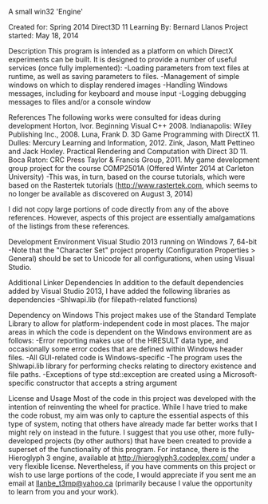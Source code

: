 A small win32 'Engine'

Created for: Spring 2014 Direct3D 11 Learning
By: Bernard Llanos
Project started: May 18, 2014

Description
This program is intended as a platform on which DirectX experiments can be built. It is designed to provide a number of useful services (once fully implemented):
-Loading parameters from text files at runtime, as well as saving parameters to files.
-Management of simple windows on which to display rendered images
-Handling Windows messages, including for keyboard and mouse input
-Logging debugging messages to files and/or a console window

References
The following works were consulted for ideas during development
Horton, Ivor. Beginning Visual C++ 2008. Indianapolis: Wiley Publishing Inc., 2008.
Luna, Frank D. 3D Game Programming with DirectX 11. Dulles: Mercury Learning and Information, 2012.
Zink, Jason, Matt Pettineo and Jack Hoxley. Practical Rendering and Computation with Direct 3D 11. Boca Raton: CRC Press Taylor & Francis Group, 2011.
My game development group project for the course COMP2501A (Offered Winter 2014 at Carleton University)
-This was, in turn, based on the course tutorials, which were based on the Rastertek tutorials (http://www.rastertek.com, which seems to no longer be available as discovered on August 3, 2014)

I did not copy large portions of code directly from any of the above references. However, aspects of this project are essentially amalgamations of the listings from these references.

Development Environment
Visual Studio 2013 running on Windows 7, 64-bit
-Note that the "Character Set" project property (Configuration Properties > General) should be set to Unicode for all configurations, when using Visual Studio.

Additional Linker Dependencies
In addition to the default dependencies added by Visual Studio 2013, I have added the following libraries as dependencies
-Shlwapi.lib (for filepath-related functions)

Dependency on Windows
This project makes use of the Standard Template Library to allow for platform-independent code in most places. The major areas in which the code is dependent on the Windows environment are as follows:
-Error reporting makes use of the HRESULT data type, and occasionally some error codes that are defined within Windows header files.
-All GUI-related code is Windows-specific
-The program uses the Shlwapi.lib library for performing checks relating to directory existence and file paths.
-Exceptions of type std::exception are created using a Microsoft-specific constructor that accepts a string argument

License and Usage
Most of the code in this project was developed with the intention of reinventing the wheel for practice. While I have tried to make the code robust, my aim was only to capture the essential aspects of this type of system, noting that others have already made far better works that I might rely on instead in the future.
I suggest that you use other, more fully-developed projects (by other authors) that have been created to provide a superset of the functionality of this program. For instance, there is the Hieroglyph 3 engine, available at http://hieroglyph3.codeplex.com/ under a very flexible license.
Nevertheless, if you have comments on this project or wish to use large portions of the code, I would appreciate if you sent me an email at llanbe_t3mp@yahoo.ca (primarily because I value the opportunity to learn from you and your work).